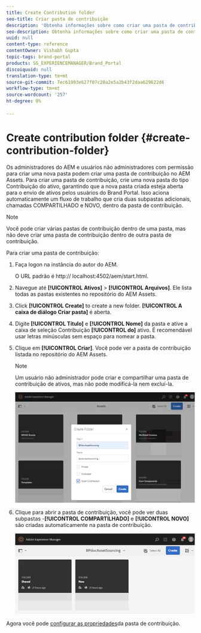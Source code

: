 ```yaml
---
title: Create Contribution folder
seo-title: Criar pasta de contribuição
description: 'Obtenha informações sobre como criar uma pasta de contribuição no AEM Assets. '
seo-description: Obtenha informações sobre como criar uma pasta de contribuição no AEM Assets.
uuid: null
content-type: reference
contentOwner: Vishabh Gupta
topic-tags: brand-portal
products: SG_EXPERIENCEMANAGER/Brand_Portal
discoiquuid: null
translation-type: tm+mt
source-git-commit: 7ec61993e627f07c20a2e5a2b43f2daa629622d6
workflow-type: tm+mt
source-wordcount: '257'
ht-degree: 0%

---
```



# Create contribution folder {#create-contribution-folder}


Os administradores do AEM e usuários não administradores com permissão para criar uma nova pasta podem criar uma pasta de contribuição no AEM Assets.
Para criar uma pasta de contribuição, crie uma nova pasta do tipo Contribuição do ativo, garantindo que a nova pasta criada esteja aberta para o envio de ativos pelos usuários do Brand Portal.  Isso aciona automaticamente um fluxo de trabalho que cria duas subpastas adicionais, chamadas COMPARTILHADO e NOVO, dentro da pasta de contribuição.

>[!NOTE]
>
>Você pode criar várias pastas de contribuição dentro de uma pasta, mas não deve criar uma pasta de contribuição dentro de outra pasta de contribuição.


Para criar uma pasta de contribuição:
1. Faça logon na instância do autor do AEM.

   O URL padrão é http:// localhost:4502/aem/start.html.

1. Navegue até **[!UICONTROL Ativos]** > **[!UICONTROL Arquivos]**. Ele lista todas as pastas existentes no repositório do AEM Assets.

1. Click **[!UICONTROL Create]** to create a new folder. **[!UICONTROL A caixa de diálogo Criar pasta]** é aberta.

1. Digite **[!UICONTROL Título]** e **[!UICONTROL Nome]** da pasta e ative a caixa de seleção Contribuição **[!UICONTROL do]** ativo.
É recomendável usar letras minúsculas sem espaço para nomear a pasta.

1. Clique em **[!UICONTROL Criar]**. Você pode ver a pasta de contribuição listada no repositório do AEM Assets.

   >[!NOTE]
   >
   >Um usuário não administrador pode criar e compartilhar uma pasta de contribuição de ativos, mas não pode modificá-la nem excluí-la.

   ![](assets/create-contribution-folder.png)

1. Clique para abrir a pasta de contribuição, você pode ver duas subpastas -**[!UICONTROL COMPARTILHADO]** e **[!UICONTROL NOVO]** são criadas automaticamente na pasta de contribuição.

   ![](assets/contribution-folder.png)

Agora você pode [configurar as propriedades](brand-portal-configure-contribution-folder-properties.md)da pasta de contribuição.


